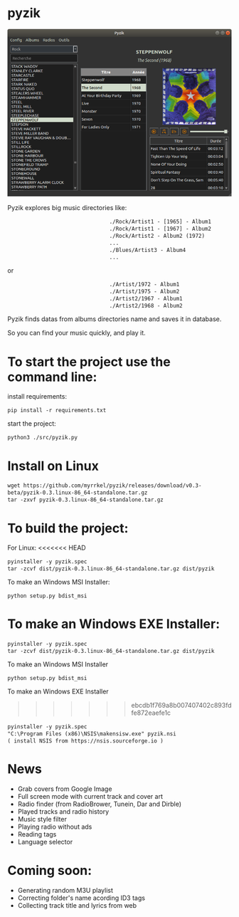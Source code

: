 # pyzik

<img src="https://raw.githubusercontent.com/myrrkel/pyzik/master/screenshot.png" alt="pyzik" />

Pyzik explores big music directories like:

                                    ./Rock/Artist1 - [1965] - Album1
                                    ./Rock/Artist1 - [1967] - Album2
                                    ./Rock/Artist2 - Album2 (1972)
                                    ...
                                    ./Blues/Artist3 - Album4
                                    ...

or

                                    ./Artist/1972 - Album1
                                    ./Artist/1975 - Album2
                                    ./Artist2/1967 - Album1
                                    ./Artist2/1968 - Album2




Pyzik finds datas from albums directories name and saves it in database. 

So you can find your music quickly, and play it.


# To start the project use the command line: 

install requirements:

    pip install -r requirements.txt

start the project:

    python3 ./src/pyzik.py


# Install on Linux

    wget https://github.com/myrrkel/pyzik/releases/download/v0.3-beta/pyzik-0.3.linux-86_64-standalone.tar.gz
    tar -zxvf pyzik-0.3.linux-86_64-standalone.tar.gz


# To build the project: 

For Linux:
<<<<<<< HEAD

    pyinstaller -y pyzik.spec
    tar -zcvf dist/pyzik-0.3.linux-86_64-standalone.tar.gz dist/pyzik

To make an Windows MSI Installer:

    python setup.py bdist_msi

To make an Windows EXE Installer:
=======
    pyinstaller -y pyzik.spec
    tar -zcvf dist/pyzik-0.3.linux-86_64-standalone.tar.gz dist/pyzik

To make an Windows MSI Installer

    python setup.py bdist_msi

To make an Windows EXE Installer
>>>>>>> ebcdb1f769a8b007407402c893fdfe872eaefe1c

    pyinstaller -y pyzik.spec
    "C:\Program Files (x86)\NSIS\makensisw.exe" pyzik.nsi
    ( install NSIS from https://nsis.sourceforge.io )


# News
+ Grab covers from Google Image
+ Full screen mode with current track and cover art
+ Radio finder (from RadioBrower, Tunein, Dar and Dirble)
+ Played tracks and radio history
+ Music style filter
+ Playing radio without ads
+ Reading tags
+ Language selector


# Coming soon:
+ Generating random M3U playlist
+ Correcting folder's name acording ID3 tags
+ Collecting track title and lyrics from web




